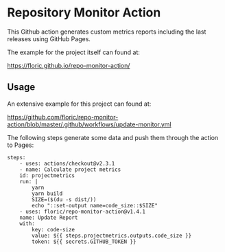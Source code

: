 # Repository Monitor Action

This Github action generates custom metrics reports including the last releases using GitHub Pages.

The example for the project itself can found at:

https://floric.github.io/repo-monitor-action/

## Usage

An extensive example for this project can found at:

https://github.com/floric/repo-monitor-action/blob/master/.github/workflows/update-monitor.yml

The following steps generate some data and push them through the action to Pages:

```
steps:
    - uses: actions/checkout@v2.3.1
    - name: Calculate project metrics
    id: projectmetrics
    run: |
        yarn
        yarn build
        SIZE=($(du -s dist/))
        echo "::set-output name=code_size::$SIZE"
    - uses: floric/repo-monitor-action@v1.4.1
    name: Update Report
    with:
        key: code-size
        value: ${{ steps.projectmetrics.outputs.code_size }}
        token: ${{ secrets.GITHUB_TOKEN }}
```
